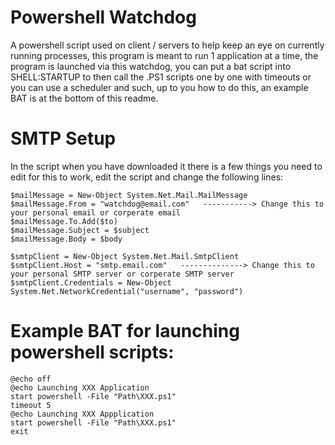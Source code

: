 # Powershell Watchdog
A powershell script used on client / servers to help keep an eye on currently running processes, this program is meant to run 1 application at a time, the program is launched via this watchdog, you can put a bat script into SHELL:STARTUP to then call the .PS1 scripts one by one with timeouts or you can use a scheduler and such, up to you how to do this, an example BAT is at the bottom of this readme.

# SMTP Setup
In the script when you have downloaded it there is a few things you need to edit for this to work, edit the script and change the following lines:

	$mailMessage = New-Object System.Net.Mail.MailMessage
	$mailMessage.From = "watchdog@email.com"   -----------> Change this to your personal email or corperate email
	$mailMessage.To.Add($to)
	$mailMessage.Subject = $subject
	$mailMessage.Body = $body

	$smtpClient = New-Object System.Net.Mail.SmtpClient
	$smtpClient.Host = "smtp.email.com"   --------------> Change this to your personal SMTP server or corperate SMTP server
	$smtpClient.Credentials = New-Object System.Net.NetworkCredential("username", "password")

# Example BAT for launching powershell scripts:

	@echo off
	@echo Launching XXX Application
	start powershell -File "Path\XXX.ps1"
	timeout 5
	@echo Launching XXX Appplication
	start powershell -File "Path\XXX.ps1"
	exit
